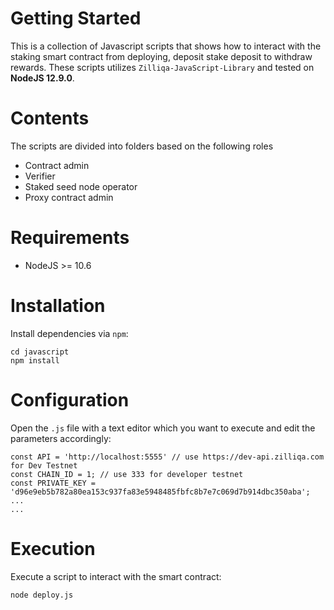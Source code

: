 # Getting Started
This is a collection of Javascript scripts that shows how to interact with the staking smart contract from deploying, deposit stake deposit to withdraw rewards. These scripts utilizes `Zilliqa-JavaScript-Library` and tested on **NodeJS 12.9.0**.

# Contents
The scripts are divided into folders based on the following roles
- Contract admin
- Verifier
- Staked seed node operator
- Proxy contract admin

# Requirements
- NodeJS >= 10.6

# Installation
Install dependencies via `npm`:
```
cd javascript
npm install
```

# Configuration
Open the `.js` file with a text editor which you want to execute and edit the parameters accordingly:
```
const API = 'http://localhost:5555' // use https://dev-api.zilliqa.com for Dev Testnet
const CHAIN_ID = 1; // use 333 for developer testnet
const PRIVATE_KEY = 'd96e9eb5b782a80ea153c937fa83e5948485fbfc8b7e7c069d7b914dbc350aba';
...
...
```

# Execution
Execute a script to interact with the smart contract:
```
node deploy.js
```


